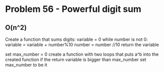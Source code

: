 # Problem 56 - Powerful digit sum
## O(n^2)
Create a function that sums digits:
    variable = 0
    while number is not 0:
        variable = variable + number%10
        number = number //10
    return the variable

set max_number = 0
create a function with two loops that puts a^b into the created function
if the return variable is bigger than max_number set max_number to be it